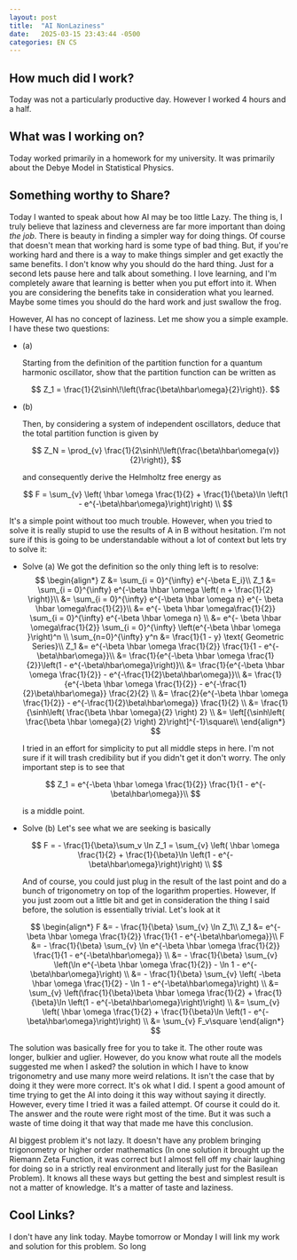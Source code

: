 ```yaml
---
layout: post
title:  "AI NonLaziness"
date:   2025-03-15 23:43:44 -0500
categories: EN CS
---
```


## How much did I work?

Today was not a particularly productive day. However I worked 4 hours and a half.

## What was I working on?

Today worked primarily in a homework for my university. It was primarily about
the Debye Model in Statistical Physics.

## Something worthy to Share?

Today I wanted to speak about how AI may be too little Lazy. The thing is, I truly
believe that laziness and cleverness are far more important than doing _the job_.
There is beauty in finding a simpler way for doing things. Of course that doesn't
mean that working hard is some type of bad thing. But, if you're working hard and
there is a way to make things simpler and get exactly the same benefits. I don't
know why you should do the hard thing. Just for a second lets pause here and talk
about something. I love learning, and I'm completely aware that learning is better
when you put effort into it. When you are considering the benefits take in
consideration what you learned. Maybe some times you should do the hard work and
just swallow the frog.

However, AI has no concept of laziness. Let me show you a simple example. I
have these two questions:

* (a)

    Starting from the definition of the partition function for a quantum harmonic
    oscillator, show that the partition function can be written as

    $$
    Z_1 = \frac{1}{2\sinh\!\left(\frac{\beta\hbar\omega}{2}\right)}.
    $$

* (b)

    Then, by considering a system of independent oscillators, deduce that the total
    partition function is given by

    $$
    Z_N = \prod_{v} \frac{1}{2\sinh\!\left(\frac{\beta\hbar\omega(v)}{2}\right)},
    $$

    and consequently derive the Helmholtz free energy as

    $$
    F = \sum_{v} \left( \hbar \omega \frac{1}{2} + \frac{1}{\beta}\ln \left(1 - e^{-\beta\hbar\omega}\right)\right) \\
    $$

It's a simple point without too much trouble. However, when you tried to solve
it is really stupid to use
the results of A in B without hesitation. I'm not sure if this is going to be
understandable without a lot of context but lets try to solve it:

* Solve (a)
    We got the definition so the only thing left is to resolve:
    $$
    \begin{align*}
        Z &= \sum_{i = 0}^{\infty} e^{-\beta E_i}\\
        Z_1 &= \sum_{i = 0}^{\infty} e^{-\beta \hbar \omega
    \left( n + \frac{1}{2} \right)}\\
        &= \sum_{i = 0}^{\infty} e^{-\beta \hbar \omega n}  e^{- \beta \hbar \omega\frac{1}{2}}\\
        &= e^{- \beta \hbar \omega\frac{1}{2}} \sum_{i = 0}^{\infty}
    e^{-\beta \hbar \omega n}  \\
        &= e^{- \beta \hbar \omega\frac{1}{2}} \sum_{i = 0}^{\infty}
    \left(e^{-\beta \hbar \omega }\right)^n  \\
        \sum_{n=0}^{\infty} y^n &= \frac{1}{1 - y} \text{ Geometric Series}\\
        Z_1 &= e^{-\beta \hbar \omega \frac{1}{2}} \frac{1}{1 - e^{-\beta\hbar\omega}}\\
        &=  \frac{1}{e^{-\beta \hbar \omega \frac{1}{2}}\left(1 - e^{-\beta\hbar\omega}\right)}\\
        &=  \frac{1}{e^{-\beta \hbar \omega \frac{1}{2}} - e^{-\frac{1}{2}\beta\hbar\omega}}\\
        &=  \frac{1}{e^{-\beta \hbar \omega \frac{1}{2}} -
    e^{-\frac{1}{2}\beta\hbar\omega}} \frac{2}{2} \\
        &=  \frac{2}{e^{-\beta \hbar \omega \frac{1}{2}} -
    e^{-\frac{1}{2}\beta\hbar\omega}} \frac{1}{2} \\
        &=  \frac{1}{\sinh\left( \frac{\beta \hbar \omega}{2} \right) 2}  \\
        &=  \left[{\sinh\left( \frac{\beta \hbar \omega}{2} \right) 2}\right]^{-1}\square\\
    \end{align*}
    $$

    I tried in an effort for simplicity to put all middle steps in here. I'm not
    sure if it will trash credibility but if you didn't get it don't worry. The
    only important step is to see that

    $$
        Z_1 = e^{-\beta \hbar \omega \frac{1}{2}} \frac{1}{1 - e^{-\beta\hbar\omega}}\\
    $$

    is a middle point.

* Solve (b)
    Let's see what we are seeking is basically

    $$
    F = - \frac{1}{\beta}\sum_v \ln Z_1 =
    \sum_{v} \left( \hbar \omega \frac{1}{2} + \frac{1}{\beta}\ln \left(1 - e^{-\beta\hbar\omega}\right)\right) \\
    $$

    And of course, you could just plug in the result of the last point and do a
    bunch of trigonometry on top of the logarithm properties. However, If you just
    zoom out a little bit and get in consideration the thing I said before, the
    solution is essentially trivial. Let's look at it

    $$
    \begin{align*}
        F &= - \frac{1}{\beta} \sum_{v} \ln Z_1\\
        Z_1 &= e^{-\beta \hbar \omega \frac{1}{2}} \frac{1}{1 - e^{-\beta\hbar\omega}}\\
        F &= - \frac{1}{\beta} \sum_{v} \ln e^{-\beta \hbar \omega \frac{1}{2}} \frac{1}{1 - e^{-\beta\hbar\omega}} \\
        &= - \frac{1}{\beta} \sum_{v} \left(\ln e^{-\beta \hbar \omega
    \frac{1}{2}} - \ln 1 - e^{-\beta\hbar\omega}\right) \\
        &= - \frac{1}{\beta} \sum_{v} \left( -\beta \hbar \omega \frac{1}{2} - \ln 1 - e^{-\beta\hbar\omega}\right) \\
        &= \sum_{v} \left(\frac{1}{\beta}\beta \hbar \omega \frac{1}{2} +
    \frac{1}{\beta}\ln \left(1 - e^{-\beta\hbar\omega}\right)\right) \\
        &= \sum_{v} \left( \hbar \omega \frac{1}{2} + \frac{1}{\beta}\ln \left(1 - e^{-\beta\hbar\omega}\right)\right) \\
        &= \sum_{v} F_v\square
    \end{align*}
    $$

The solution was basically free for you to take it. The other route was longer,
bulkier and uglier. However, do you know what route all the models suggested me when
I asked? the solution in which I have to know trigonometry and use many more weird
relations. It isn't the case that by doing it they were more correct.
It's ok what I
did. I spent a good amount of time trying to get the AI into doing it this way
without saying it directly. However, every time I tried it was a failed attempt.
Of course it could do it. The answer and the route were right most of the time.
But it was such a waste of time doing it that way that made me have this conclusion.

AI biggest problem it's not lazy. It doesn't have any problem bringing trigonometry
or higher order mathematics (In one solution it brought up the Riemann Zeta Function,
it was correct but I almost fell off my chair laughing for doing
so in a strictly real
environment and literally just for the Basilean Problem). It knows all these ways
but getting the best and simplest result is not a matter of knowledge. It's a matter
of taste and laziness.

## Cool Links?

I don't have any link today. Maybe tomorrow or Monday I will link my work and solution
for this problem. So long
